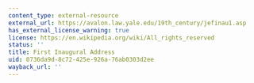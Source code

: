 ```yaml
---
content_type: external-resource
external_url: https://avalon.law.yale.edu/19th_century/jefinau1.asp
has_external_license_warning: true
license: https://en.wikipedia.org/wiki/All_rights_reserved
status: ''
title: First Inaugural Address
uid: 0736da9d-8c72-425e-926a-76ab0303d2ee
wayback_url: ''
---
```

